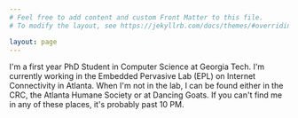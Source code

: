 ```yaml
---
# Feel free to add content and custom Front Matter to this file.
# To modify the layout, see https://jekyllrb.com/docs/themes/#overriding-theme-defaults

layout: page
---
```


I'm a first year PhD Student in Computer Science at Georgia Tech. I'm currently working in the Embedded Pervasive Lab (EPL) on Internet Connectivity in Atlanta. When I'm not in the lab, I can be found either in the CRC, the Atlanta Humane Society or at Dancing Goats. If you can't find me in any of these places, it's probably past 10 PM. 


